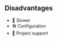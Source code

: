 ## Disadvantages

* 🐌 Slower
* 🛠️ Configuration
* 👷 Project support

<!-- .element class="no-list" -->